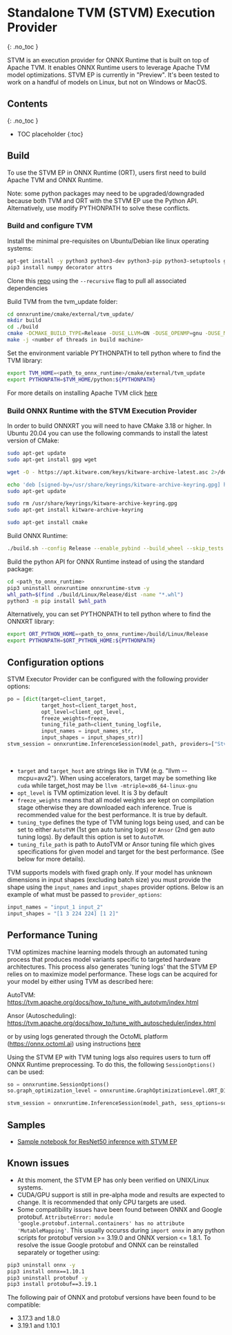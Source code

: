 # Standalone TVM (STVM) Execution Provider
{: .no_toc }

STVM is an execution provider for ONNX Runtime that is built on top of Apache TVM. It enables ONNX Runtime users to leverage Apache TVM model optimizations.
STVM EP is currently in "Preview". It's been tested to work on a handful of models on Linux, but not on Windows or MacOS.

## Contents
{: .no_toc }

* TOC placeholder
{:toc}

## Build

To use the STVM EP in ONNX Runtime (ORT), users first need to build Apache TVM and ONNX Runtime.

Note: some python packages may need to be upgraded/downgraded because both TVM and ORT with the STVM EP use the Python API. Alternatively, use modify PYTHONPATH to solve these conflicts. 

### Build and configure TVM

Install the minimal pre-requisites on Ubuntu/Debian like linux operating systems:
```bash
apt-get install -y python3 python3-dev python3-pip python3-setuptools gcc libtinfo-dev zlib1g-dev build-essential cmake libedit-dev libxml2-dev llvm-12
pip3 install numpy decorator attrs
```

Clone this [repo](https://github.com/microsoft/onnxruntime) using the `--recursive` flag to pull all associated dependencies


Build TVM from the tvm_update folder:

```bash
cd onnxruntime/cmake/external/tvm_update/
mkdir build
cd ./build
cmake -DCMAKE_BUILD_TYPE=Release -DUSE_LLVM=ON -DUSE_OPENMP=gnu -DUSE_MICRO=ON (If your machine is CUDA enabled -DUSE_CUDA=ON) ..
make -j <number of threads in build machine>
```

Set the environment variable PYTHONPATH to tell python where to find the TVM library:

```bash
export TVM_HOME=<path_to_onnx_runtime>/cmake/external/tvm_update
export PYTHONPATH=$TVM_HOME/python:${PYTHONPATH}
```

For more details on installing Apache TVM click [here](https://tvm.apache.org/docs/install/from_source.html)

### Build ONNX Runtime with the STVM Execution Provider

In order to build ONNXRT you will need to have CMake 3.18 or higher. In Ubuntu 20.04 you can use the following commands to install the latest version of CMake:

```bash
sudo apt-get update
sudo apt-get install gpg wget

wget -O - https://apt.kitware.com/keys/kitware-archive-latest.asc 2>/dev/null | gpg --dearmor - | sudo tee /usr/share/keyrings/kitware-archive-keyring.gpg >/dev/null

echo 'deb [signed-by=/usr/share/keyrings/kitware-archive-keyring.gpg] https://apt.kitware.com/ubuntu/ focal main' | sudo tee /etc/apt/sources.list.d/kitware.list >/dev/null
sudo apt-get update

sudo rm /usr/share/keyrings/kitware-archive-keyring.gpg
sudo apt-get install kitware-archive-keyring

sudo apt-get install cmake
```

Build ONNX Runtime:
```bash
./build.sh --config Release --enable_pybind --build_wheel --skip_tests --parallel --use_stvm --skip_onnx_tests
```

Build the python API for ONNX Runtime instead of using the standard package:
```bash
cd <path_to_onnx_runtime>
pip3 uninstall onnxruntime onnxruntime-stvm -y
whl_path=$(find ./build/Linux/Release/dist -name "*.whl")
python3 -m pip install $whl_path
```
Alternatively, you can set PYTHONPATH to tell python where to find the ONNXRT library:
```bash
export ORT_PYTHON_HOME=<path_to_onnx_runtime>/build/Linux/Release
export PYTHONPATH=$ORT_PYTHON_HOME:${PYTHONPATH}
```

## Configuration options
STVM Executor Provider can be configured with the following provider options:
```python
po = [dict(target=client_target,
           target_host=client_target_host,
           opt_level=client_opt_level,
           freeze_weights=freeze,
           tuning_file_path=client_tuning_logfile,
           input_names = input_names_str,
           input_shapes = input_shapes_str)]
stvm_session = onnxruntime.InferenceSession(model_path, providers=["StvmExecutionProvider"], provider_options=po)
```
<br>

- `target` and `target_host` are strings like in TVM (e.g. "llvm --mcpu=avx2"). When using accelerators, target may be something like `cuda` while target_host may be `llvm -mtriple=x86_64-linux-gnu`
- `opt_level` is TVM optimization level. It is 3 by default
- `freeze_weights` means that all model weights are kept on compilation stage otherwise they are downloaded each inference. True is recommended value for the best performance. It is true by default.
- `tuning_type` defines the type of TVM tuning logs being used, and can be set to either `AutoTVM` (1st gen auto tuning logs) or `Ansor` (2nd gen auto tuning logs). By default this option is set to `AutoTVM`.
- `tuning_file_path` is path to AutoTVM or Ansor tuning file which gives specifications for given model and target for the best performance. (See below for more details).

TVM supports models with fixed graph only. If your model has unknown dimensions in input shapes (excluding batch size) you must provide the shape using the `input_names` and `input_shapes` provider options. Below is an example of what must be passed to `provider_options`:
```python
input_names = "input_1 input_2"
input_shapes = "[1 3 224 224] [1 2]"
```

## Performance Tuning
TVM optimizes machine learning models through an automated tuning process that produces model variants specific to targeted hardware architectures.  This process also generates 'tuning logs' that the STVM EP relies on to maximize model performance. These logs can be acquired for your model by either using TVM as described here:

AutoTVM:
https://tvm.apache.org/docs/how_to/tune_with_autotvm/index.html

Ansor (Autoscheduling):
https://tvm.apache.org/docs/how_to/tune_with_autoscheduler/index.html

or by using logs generated through the OctoML platform (https://onnx.octoml.ai) using instructions [here](https://help.octoml.ai/en/articles/5814452-using-octoml-platform-logs-with-onnx-rt-tvm-ep)

Using the STVM EP with TVM tuning logs also requires users to turn off ONNX Runtime preprocessing.  To do this, the following `SessionOptions()` can be used:
```python
so = onnxruntime.SessionOptions()
so.graph_optimization_level = onnxruntime.GraphOptimizationLevel.ORT_DISABLE_ALL

stvm_session = onnxruntime.InferenceSession(model_path, sess_options=so, providers=["StvmExecutionProvider"], provider_options=po)
```

## Samples
- [Sample notebook for ResNet50 inference with STVM EP](https://github.com/octoml/onnxruntime/blob/STVM_EP_PR/docs/python/inference/notebooks/onnxruntime-stvm-tutorial.ipynb)

## Known issues
- At this moment, the STVM EP has only been verified on UNIX/Linux systems.
- CUDA/GPU support is still in pre-alpha mode and results are expected to change. It is recommended that only CPU targets are used.
- Some compatibility issues have been found between ONNX and Google protobuf. `AttributeError: module 'google.protobuf.internal.containers' has no attribute 'MutableMapping'`. This usually occurss during `import onnx` in any python scripts for protobuf version >= 3.19.0 and ONNX version <= 1.8.1. To resolve the issue Google protobuf and ONNX can be reinstalled separately or together using:
```bash
pip3 uninstall onnx -y
pip3 install onnx==1.10.1
pip3 uninstall protobuf -y
pip3 install protobuf==3.19.1
```

The following pair of ONNX and protobuf versions have been found to be compatible:
- 3.17.3 and 1.8.0
- 3.19.1 and 1.10.1